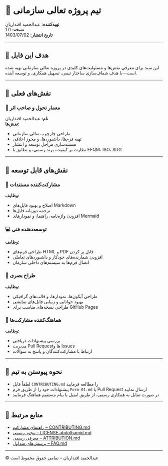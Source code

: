 # 👥 تیم پروژه تعالی سازمانی  
**تهیه‌کننده:** عبدالحمید اقتداریان  
**نسخه:** 1.0  
**تاریخ انتشار:** 1403/07/02  

---

## 🎯 هدف این فایل

این سند برای معرفی نقش‌ها و مسئولیت‌های کلیدی در پروژه تعالی سازمانی تهیه شده است—با هدف شفاف‌سازی ساختار تیمی، تسهیل همکاری، و توسعه آینده.

---

## 🧩 نقش‌های فعلی

### 👤 معمار تحول و صاحب اثر  
**نام:** عبدالحمید اقتداریان  
**نقش‌ها:**  
- طراحی چارچوب تعالی سازمانی  
- تهیه فرم‌ها، داشبوردها، و مجوز اخلاقی  
- مستندسازی مراحل توسعه و انتشار  
- نظارت بر کیفیت، برند رسمی، و تطابق با EFQM، ISO، SDG

---

## 🧩 نقش‌های قابل توسعه

### 📝 مشارکت‌کننده مستندات  
**وظایف:**  
- اصلاح و بهبود فایل‌های Markdown  
- ترجمه دو‌زبانه فایل‌ها  
- افزودن واژه‌نامه، راهنما، و نمودارهای Mermaid

### 💻 توسعه‌دهنده فنی  
**وظایف:**  
- طراحی فرم‌های HTML و PDF قابل پر کردن  
- افزودن شمارنده‌های خودکار و داشبوردهای تعاملی  
- اتصال فرم‌ها به سیستم‌های داخلی سازمان

### 🎨 طراح بصری  
**وظایف:**  
- طراحی آیکون‌ها، نمودارها، و قالب‌های گرافیکی  
- بهبود خوانایی و زیبایی فایل‌های نمایشی  
- طراحی نسخه‌های مناسب برای GitHub Pages

### 📢 هماهنگ‌کننده مشارکت‌ها  
**وظایف:**  
- بررسی پیشنهادات دریافتی  
- مدیریت Pull Requestها و Issues  
- ارتباط با مشارکت‌کنندگان و پاسخ به سوالات

---

## 🔄 نحوه پیوستن به تیم

- لطفاً فایل `CONTRIBUTING.md` را مطالعه فرمایید  
- پیشنهادات خود را از طریق فرم `Form-01.md` یا Pull Request ارسال نمایید  
- در صورت تمایل به همکاری رسمی، از طریق ایمیل یا پیام مستقیم هماهنگ فرمایید

---

## 📘 منابع مرتبط

- [راهنمای مشارکت – CONTRIBUTING.md](CONTRIBUTING.md)  
- [مجوز رسمی – LICENSE.abdolhamid.md](LICENSE.abdolhamid.md)  
- [معرفی رسمی – ATTRIBUTION.md](ATTRIBUTION.md)  
- [پرسش‌های متداول – FAQ.md](FAQ.md)

---

© عبدالحمید اقتداریان – تمامی حقوق محفوظ است  
